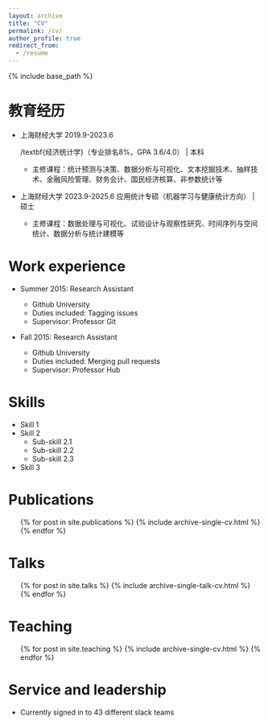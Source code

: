 ```yaml
---
layout: archive
title: "CV"
permalink: /cv/
author_profile: true
redirect_from:
  - /resume
---
```


{% include base_path %}

教育经历
======
* 上海财经大学	2019.9-2023.6
  
  /textbf{经济统计学}（专业排名8%，GPA 3.6/4.0） | 本科
  * 主修课程：统计预测与决策、数据分析与可视化、文本挖掘技术、抽样技术、金融风险管理、财务会计、国民经济核算、非参数统计等
* 上海财经大学	2023.9-2025.6
  应用统计专硕（机器学习与健康统计方向） | 硕士
  * 主修课程：数据处理与可视化、试验设计与观察性研究、时间序列与空间统计、数据分析与统计建模等

Work experience
======
* Summer 2015: Research Assistant
  * Github University
  * Duties included: Tagging issues
  * Supervisor: Professor Git

* Fall 2015: Research Assistant
  * Github University
  * Duties included: Merging pull requests
  * Supervisor: Professor Hub
  
Skills
======
* Skill 1
* Skill 2
  * Sub-skill 2.1
  * Sub-skill 2.2
  * Sub-skill 2.3
* Skill 3

Publications
======
  <ul>{% for post in site.publications %}
    {% include archive-single-cv.html %}
  {% endfor %}</ul>
  
Talks
======
  <ul>{% for post in site.talks %}
    {% include archive-single-talk-cv.html %}
  {% endfor %}</ul>
  
Teaching
======
  <ul>{% for post in site.teaching %}
    {% include archive-single-cv.html %}
  {% endfor %}</ul>
  
Service and leadership
======
* Currently signed in to 43 different slack teams
